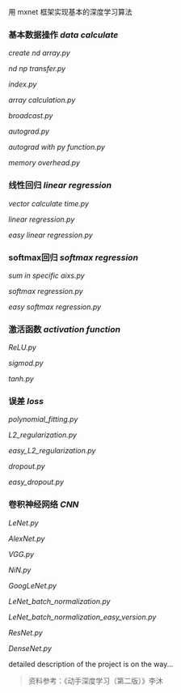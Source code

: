 用 mxnet 框架实现基本的深度学习算法

### 基本数据操作 _data calculate_
_create nd array.py_

_nd np transfer.py_

_index.py_

_array calculation.py_

_broadcast.py_

_autograd.py_

_autograd with py function.py_

_memory overhead.py_

### 线性回归 _linear regression_
_vector calculate time.py_

_linear regression.py_

_easy linear regression.py_

### softmax回归 _softmax regression_
_sum in specific aixs.py_

_softmax regression.py_

_easy softmax regression.py_

### 激活函数 _activation function_
_ReLU.py_

_sigmod.py_

_tanh.py_

### 误差 _loss_
_polynomial_fitting.py_

_L2_regularization.py_

_easy_L2_regularization.py_

_dropout.py_

_easy_dropout.py_

### 卷积神经网络 _CNN_

_LeNet.py_

_AlexNet.py_

_VGG.py_

_NiN.py_

_GoogLeNet.py_

_LeNet_batch_normalization.py_

_LeNet_batch_normalization_easy_version.py_

_ResNet.py_

_DenseNet.py_

detailed description of the project is on the way...


> 资料参考：《动手深度学习（第二版）》李沐